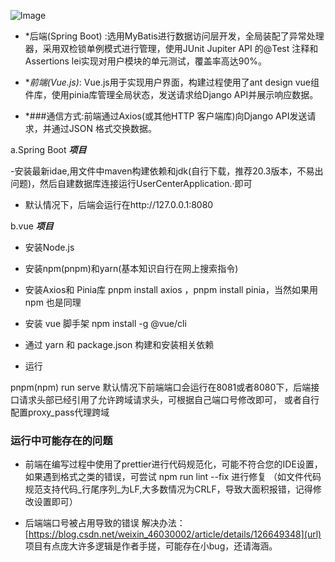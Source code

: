 ![lmage](https://github.com/user-attachments/assets/b850b057-38e4-4c21-be91-fdba0b9447d2)

- *后端(Spring Boot) :选用MyBatis进行数据访问层开发，全局装配了异常处理器，采用双检锁单例模式进行管理，使用JUnit Jupiter API 的@Test 注释和Assertions lei实现对用户模块的单元测试，覆盖率高达90%。

- *_前端(Vue.js)_: Vue.js用于实现用户界面，构建过程使用了ant design vue组件库，使用pinia库管理全局状态，发送请求给Django API并展示响应数据。

- *###通信方式:前端通过Axios(或其他HTTP 客户端库)向Django API发送请求，并通过JSON 格式交换数据。

 a.Spring Boot  **_项目_**
 
-安装最新idae,用文件中maven构建依赖和jdk(自行下载，推荐20.3版本，不易出问题)，然后自建数据库连接运行UserCenterApplication.·即可

- 默认情况下，后端会运行在http://127.0.0.1:8080

 b.vue  **_项目_**
- 安装Node.js 
- 安装npm(pnpm)和yarn(基本知识自行在网上搜索指令)
- 安装Axios和 Pinia库  pnpm install axios ，pnpm install pinia，当然如果用 npm 也是同理
- 安装 vue 脚手架 npm install -g @vue/cli

- 通过 yarn 和 package.json 构建和安装相关依赖

- 运行

pnpm(npm) run serve
默认情况下前端端口会运行在8081或者8080下，后端接口请求头部已经引用了允许跨域请求头，可根据自己端口号修改即可，
或者自行配置proxy_pass代理跨域
### 运行中可能存在的问题

- 前端在编写过程中使用了prettier进行代码规范化，可能不符合您的IDE设置，如果遇到格式之类的错误，可尝试 npm run lint --fix 进行修复
（如文件代码规范支持代码_行尾序列_为LF,大多数情况为CRLF，导致大面积报错，记得修改设置即可）

- 后端端口号被占用导致的错误
解决办法： [https://blog.csdn.net/weixin_46030002/article/details/126649348](url)
项目有点庞大许多逻辑是作者手搓，可能存在小bug，还请海涵。
